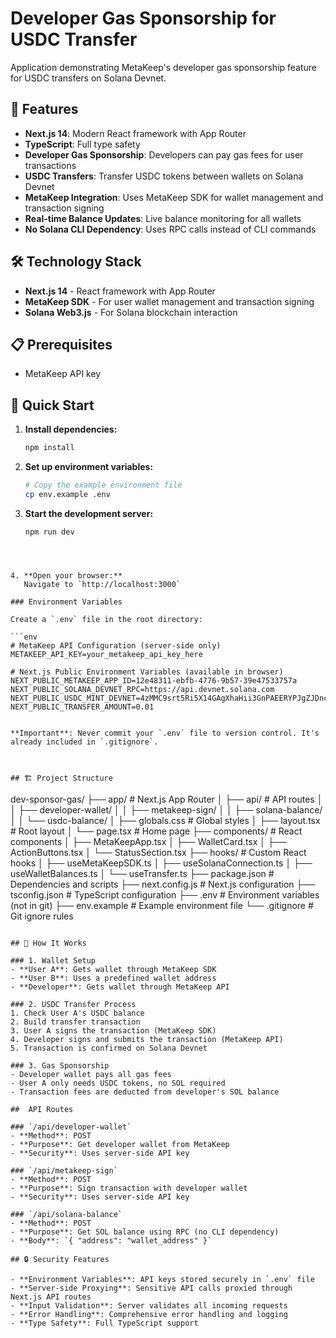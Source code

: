 #  Developer Gas Sponsorship for USDC Transfer

Application demonstrating MetaKeep's developer gas sponsorship feature for USDC transfers on Solana Devnet.

## 🚀 Features

- **Next.js 14**: Modern React framework with App Router
- **TypeScript**: Full type safety
- **Developer Gas Sponsorship**: Developers can pay gas fees for user transactions
- **USDC Transfers**: Transfer USDC tokens between wallets on Solana Devnet
- **MetaKeep Integration**: Uses MetaKeep SDK for wallet management and transaction signing
- **Real-time Balance Updates**: Live balance monitoring for all wallets
- **No Solana CLI Dependency**: Uses RPC calls instead of CLI commands

## 🛠️ Technology Stack

- **Next.js 14** - React framework with App Router
- **MetaKeep SDK** - For user wallet management and transaction signing
- **Solana Web3.js** - For Solana blockchain interaction

## 📋 Prerequisites

- MetaKeep API key

## 🚀 Quick Start



1. **Install dependencies:**
   ```bash
   npm install
   ```

2. **Set up environment variables:**
   ```bash
   # Copy the example environment file
   cp env.example .env


3. **Start the development server:**
 
   ``` 
   npm run dev
```



4. **Open your browser:**
   Navigate to `http://localhost:3000`

### Environment Variables

Create a `.env` file in the root directory:

```env
# MetaKeep API Configuration (server-side only)
METAKEEP_API_KEY=your_metakeep_api_key_here

# Next.js Public Environment Variables (available in browser)
NEXT_PUBLIC_METAKEEP_APP_ID=12e48311-ebfb-4776-9b57-39e47533757a
NEXT_PUBLIC_SOLANA_DEVNET_RPC=https://api.devnet.solana.com
NEXT_PUBLIC_USDC_MINT_DEVNET=4zMMC9srt5Ri5X14GAgXhaHii3GnPAEERYPJgZJDncDU
NEXT_PUBLIC_TRANSFER_AMOUNT=0.01


**Important**: Never commit your `.env` file to version control. It's already included in `.gitignore`.



## 🏗️ Project Structure

```
dev-sponsor-gas/
├── app/                    # Next.js App Router
│   ├── api/               # API routes
│   │   ├── developer-wallet/
│   │   ├── metakeep-sign/
│   │   ├── solana-balance/
│   │   └── usdc-balance/
│   ├── globals.css        # Global styles
│   ├── layout.tsx         # Root layout
│   └── page.tsx           # Home page
├── components/            # React components
│   ├── MetaKeepApp.tsx
│   ├── WalletCard.tsx
│   ├── ActionButtons.tsx
│   └── StatusSection.tsx
├── hooks/                 # Custom React hooks
│   ├── useMetaKeepSDK.ts
│   ├── useSolanaConnection.ts
│   ├── useWalletBalances.ts
│   └── useTransfer.ts
├── package.json           # Dependencies and scripts
├── next.config.js         # Next.js configuration
├── tsconfig.json          # TypeScript configuration
├── .env                   # Environment variables (not in git)
├── env.example            # Example environment file
└── .gitignore            # Git ignore rules
```

## 🔧 How It Works

### 1. Wallet Setup
- **User A**: Gets wallet through MetaKeep SDK
- **User B**: Uses a predefined wallet address
- **Developer**: Gets wallet through MetaKeep API

### 2. USDC Transfer Process
1. Check User A's USDC balance
2. Build transfer transaction
3. User A signs the transaction (MetaKeep SDK)
4. Developer signs and submits the transaction (MetaKeep API)
5. Transaction is confirmed on Solana Devnet

### 3. Gas Sponsorship
- Developer wallet pays all gas fees
- User A only needs USDC tokens, no SOL required
- Transaction fees are deducted from developer's SOL balance

##  API Routes

### `/api/developer-wallet`
- **Method**: POST
- **Purpose**: Get developer wallet from MetaKeep
- **Security**: Uses server-side API key

### `/api/metakeep-sign`
- **Method**: POST
- **Purpose**: Sign transaction with developer wallet
- **Security**: Uses server-side API key

### `/api/solana-balance`
- **Method**: POST
- **Purpose**: Get SOL balance using RPC (no CLI dependency)
- **Body**: `{ "address": "wallet_address" }`

## 🔒 Security Features

- **Environment Variables**: API keys stored securely in `.env` file
- **Server-side Proxying**: Sensitive API calls proxied through Next.js API routes
- **Input Validation**: Server validates all incoming requests
- **Error Handling**: Comprehensive error handling and logging
- **Type Safety**: Full TypeScript support


